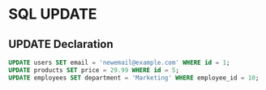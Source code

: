 # SQL UPDATE

## UPDATE Declaration
```sql
UPDATE users SET email = 'newemail@example.com' WHERE id = 1;
UPDATE products SET price = 29.99 WHERE id = 5;
UPDATE employees SET department = 'Marketing' WHERE employee_id = 10;

